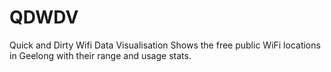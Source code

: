 # QDWDV
Quick and Dirty Wifi Data Visualisation
Shows the free public WiFi locations in Geelong with their range and usage stats.

